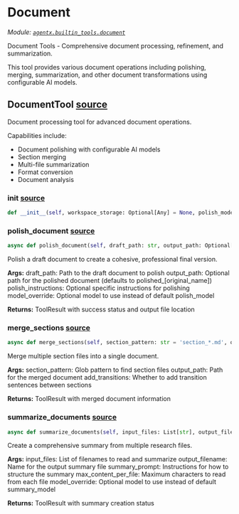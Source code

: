 # Document

*Module: [`agentx.builtin_tools.document`](https://github.com/dustland/agentx/blob/main/src/agentx/builtin_tools/document.py)*

Document Tools - Comprehensive document processing, refinement, and summarization.

This tool provides various document operations including polishing, merging,
summarization, and other document transformations using configurable AI models.

## DocumentTool <a href="https://github.com/dustland/agentx/blob/main/src/agentx/builtin_tools/document.py#L20" class="source-link" title="View source code">source</a>

Document processing tool for advanced document operations.

Capabilities include:
- Document polishing with configurable AI models
- Section merging
- Multi-file summarization
- Format conversion
- Document analysis

### __init__ <a href="https://github.com/dustland/agentx/blob/main/src/agentx/builtin_tools/document.py#L32" class="source-link" title="View source code">source</a>

```python
def __init__(self, workspace_storage: Optional[Any] = None, polish_model: Optional[str] = None, summary_model: Optional[str] = None) -> None
```
### polish_document <a href="https://github.com/dustland/agentx/blob/main/src/agentx/builtin_tools/document.py#L48" class="source-link" title="View source code">source</a>

```python
async def polish_document(self, draft_path: str, output_path: Optional[str] = None, polish_instructions: Optional[str] = None, model_override: Optional[str] = None) -> 'ToolResult'
```

Polish a draft document to create a cohesive, professional final version.

**Args:**
    draft_path: Path to the draft document to polish
    output_path: Optional path for the polished document (defaults to polished_[original_name])
    polish_instructions: Optional specific instructions for polishing
    model_override: Optional model to use instead of default polish_model

**Returns:**
    ToolResult with success status and output file location

### merge_sections <a href="https://github.com/dustland/agentx/blob/main/src/agentx/builtin_tools/document.py#L232" class="source-link" title="View source code">source</a>

```python
async def merge_sections(self, section_pattern: str = 'section_*.md', output_path: str = 'merged_document.md', add_transitions: bool = True) -> 'ToolResult'
```

Merge multiple section files into a single document.

**Args:**
    section_pattern: Glob pattern to find section files
    output_path: Path for the merged document
    add_transitions: Whether to add transition sentences between sections

**Returns:**
    ToolResult with merged document information

### summarize_documents <a href="https://github.com/dustland/agentx/blob/main/src/agentx/builtin_tools/document.py#L325" class="source-link" title="View source code">source</a>

```python
async def summarize_documents(self, input_files: List[str], output_filename: str, summary_prompt: str, max_content_per_file: int = 10000, model_override: Optional[str] = None) -> 'ToolResult'
```

Create a comprehensive summary from multiple research files.

**Args:**
    input_files: List of filenames to read and summarize
    output_filename: Name for the output summary file
    summary_prompt: Instructions for how to structure the summary
    max_content_per_file: Maximum characters to read from each file
    model_override: Optional model to use instead of default summary_model

**Returns:**
    ToolResult with summary creation status
